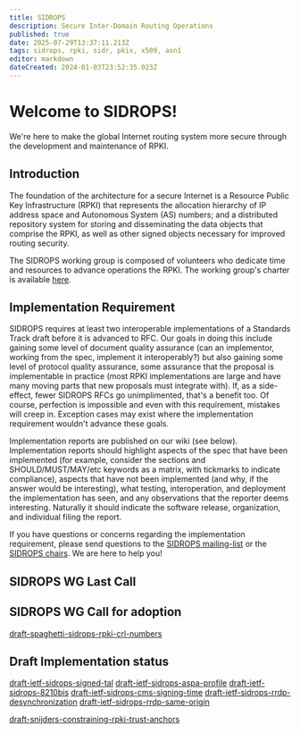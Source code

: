 ```yaml
---
title: SIDROPS
description: Secure Inter-Domain Routing Operations
published: true
date: 2025-07-29T13:37:11.213Z
tags: sidrops, rpki, sidr, pkix, x509, asn1
editor: markdown
dateCreated: 2024-01-03T23:52:35.023Z
---
```


# Welcome to SIDROPS!

We're here to make the global Internet routing system more secure through the development and maintenance of RPKI.

## Introduction

The foundation of the architecture for a secure Internet is a Resource Public Key Infrastructure (RPKI) that represents the allocation hierarchy of IP address space and Autonomous System (AS) numbers; and a distributed repository system for storing and disseminating the data objects that comprise the RPKI, as well as other signed objects necessary for improved routing security.

The SIDROPS working group is composed of volunteers who dedicate time and resources to advance operations the RPKI. The working group's charter is available [here](https://datatracker.ietf.org/wg/sidrops/about/).

## Implementation Requirement

SIDROPS requires at least two interoperable implementations of a Standards Track draft before it is advanced to RFC. Our goals in doing this include gaining some level of document quality assurance (can an implementor, working from the spec, implement it interoperably?) but also gaining some level of protocol quality assurance, some assurance that the proposal is implementable in practice (most RPKI implementations are large and have many moving parts that new proposals must integrate with). If, as a side-effect, fewer SIDROPS RFCs go unimplimented, that's a benefit too. Of course, perfection is impossible and even with this requirement, mistakes will creep in. Exception cases may exist where the implementation requirement wouldn't advance these goals.

Implementation reports are published on our wiki (see below). Implementation reports should highlight aspects of the spec that have been implemented (for example, consider the sections and SHOULD/MUST/MAY/etc keywords as a matrix, with tickmarks to indicate compliance), aspects that have not been implemented (and why, if the answer would be interesting), what testing, interoperation, and deployment the implementation has seen, and any observations that the reporter deems interesting. Naturally it should indicate the software release, organization, and individual filing the report.

If you have questions or concerns regarding the implementation requirement, please send questions to the [SIDROPS mailing-list](https://www.ietf.org/mailman/listinfo/sidrops) or the [SIDROPS chairs](mailto:sidrops-chairs@ietf.org). We are here to help you!

## SIDROPS WG Last Call


## SIDROPS WG Call for adoption

[draft-spaghetti-sidrops-rpki-crl-numbers](/group/sidrops/draft-spaghetti-sidrops-rpki-crl-numbers)

## Draft Implementation status

[draft-ietf-sidrops-signed-tal](/group/sidrops/draft-ietf-sidrops-signed-tal)
[draft-ietf-sidrops-aspa-profile](/group/sidrops/draft-ietf-sidrops-aspa-profile)
[draft-ietf-sidrops-8210bis](/group/sidrops/draft-ietf-sidrops-8210bis)
[draft-ietf-sidrops-cms-signing-time](draft-ietf-sidrops-cms-signing-time)
[draft-ietf-sidrops-rrdp-desynchronization](/group/sidrops/draft-ietf-sidrops-rrdp-desynchronization)
[draft-ietf-sidrops-rrdp-same-origin](/group/sidrops/draft-ietf-sidrops-rrdp-same-origin)

[draft-snijders-constraining-rpki-trust-anchors](/group/sidrops/draft-snijders-constraining-rpki-trust-anchors)